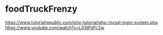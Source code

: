 # foodTruckFrenzy

https://www.tutorialrepublic.com/php-tutorial/php-mysql-login-system.php
https://www.youtube.com/watch?v=L03tPjjPc2w

